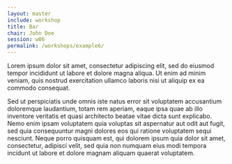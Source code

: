 ```yaml
---
layout: master
include: workshop
title: Bar
chair: John Doe
session: w06
permalink: /workshops/example6/
---
```


Lorem ipsum dolor sit amet, consectetur adipiscing elit, sed do eiusmod tempor
incididunt ut labore et dolore magna aliqua. Ut enim ad minim veniam, quis
nostrud exercitation ullamco laboris nisi ut aliquip ex ea commodo consequat.

Sed ut perspiciatis unde omnis iste natus error sit voluptatem accusantium
doloremque laudantium, totam rem aperiam, eaque ipsa quae ab illo inventore
veritatis et quasi architecto beatae vitae dicta sunt explicabo. Nemo enim
ipsam voluptatem quia voluptas sit aspernatur aut odit aut fugit, sed quia
consequuntur magni dolores eos qui ratione voluptatem sequi nesciunt. Neque
porro quisquam est, qui dolorem ipsum quia dolor sit amet, consectetur,
adipisci velit, sed quia non numquam eius modi tempora incidunt ut labore et
dolore magnam aliquam quaerat voluptatem.
